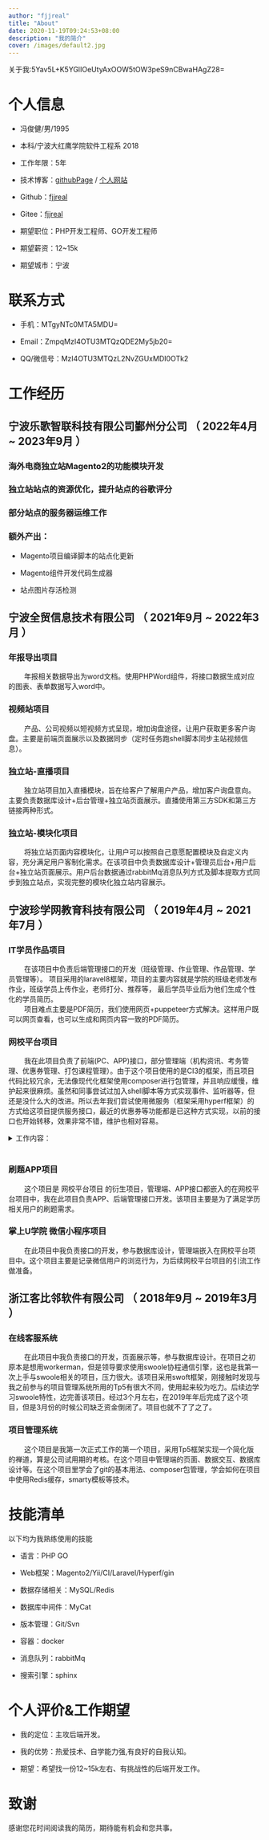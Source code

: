 ```yaml
---
author: "fjjreal"
title: "About"
date: 2020-11-19T09:24:53+08:00
description: "我的简介"
cover: /images/default2.jpg
---
```


关于我:5Yav5L+K5YGlIOeUtyAxOOW5tOW3peS9nCBwaHAgZ28=

<!--more-->

# 个人信息

 - 冯俊健/男/1995

 - 本科/宁波大红鹰学院软件工程系 2018

 - 工作年限：5年

 - 技术博客：[githubPage](https://fjjreal.github.io) / [个人网站](https://fjjreal.cn)
 
 - Github：[fjjreal](https://github.com/fjjreal)

 - Gitee：[fjjreal](https://gitee.com/voojo)

 - 期望职位：PHP开发工程师、GO开发工程师

 - 期望薪资：12~15k

 - 期望城市：宁波


# 联系方式

- 手机：MTgyNTc0MTA5MDU=

- Email：ZmpqMzI4OTU3MTQzQDE2My5jb20=

- QQ/微信号：MzI4OTU3MTQzL2NvZGUxMDI0OTk2


# 工作经历

## 宁波乐歌智联科技有限公司鄞州分公司 （ 2022年4月 ~ 2023年9月 ）

### 海外电商独立站Magento2的功能模块开发

### 独立站站点的资源优化，提升站点的谷歌评分

### 部分站点的服务器运维工作

### 额外产出：

 - Magento项目编译脚本的站点化更新

 - Magento组件开发代码生成器

 - 站点图片存活检测

## 宁波全贸信息技术有限公司 （ 2021年9月 ~ 2022年3月 ）

### 年报导出项目

&nbsp;&nbsp;&nbsp;&nbsp;&nbsp;&nbsp;&nbsp;&nbsp;年报相关数据导出为word文档。使用PHPWord组件，将接口数据生成对应的图表、表单数据写入word中。

### 视频站项目

&nbsp;&nbsp;&nbsp;&nbsp;&nbsp;&nbsp;&nbsp;&nbsp;产品、公司视频以短视频方式呈现，增加询盘途径，让用户获取更多客户询盘。主要是前端页面展示以及数据同步（定时任务跑shell脚本同步主站视频信息）。

### 独立站-直播项目

&nbsp;&nbsp;&nbsp;&nbsp;&nbsp;&nbsp;&nbsp;&nbsp;独立站项目加入直播模块，旨在给客户了解用户产品，增加客户询盘意向。主要负责数据库设计+后台管理+独立站页面展示。直播使用第三方SDK和第三方链接两种形式。

### 独立站-模块化项目

&nbsp;&nbsp;&nbsp;&nbsp;&nbsp;&nbsp;&nbsp;&nbsp;将独立站页面内容模块化，让用户可以按照自己意愿配置模块及自定义内容，充分满足用户客制化需求。在该项目中负责数据库设计+管理员后台+用户后台+独立站页面展示。用户后台数据通过rabbitMq消息队列方式及脚本提取方式同步到独立站点，实现完整的模块化独立站内容展示。


## 宁波珍学网教育科技有限公司 （ 2019年4月 ~ 2021年7月 ）

### IT学员作品项目

&nbsp;&nbsp;&nbsp;&nbsp;&nbsp;&nbsp;&nbsp;&nbsp;在该项目中负责后端管理接口的开发（班级管理、作业管理、作品管理、学员管理等）。
项目采用的laravel8框架，项目的主要内容就是学院的班级老师发布作业，班级学员上传作业，老师打分、推荐等，
最后学员毕业后为他们生成个性化的学员简历。<br>
&nbsp;&nbsp;&nbsp;&nbsp;&nbsp;&nbsp;&nbsp;&nbsp;项目难点主要是PDF简历，我们使用网页+puppeteer方式解决。这样用户既可以网页查看，也可以生成和网页内容一致的PDF简历。


### 网校平台项目 

&nbsp;&nbsp;&nbsp;&nbsp;&nbsp;&nbsp;&nbsp;&nbsp;我在此项目负责了前端(PC、APP)接口，部分管理端（机构资讯、考务管理、优惠券管理、打包课程管理）。由于这个项目使用的是CI3的框架，而且项目代码比较冗余，无法像现代化框架使用composer进行包管理，并且响应缓慢，维护起来很麻烦。虽然和同事尝试过加入shell脚本等方式实现事件、监听器等，但还是没什么大的改进。所以去年我们尝试使用微服务（框架采用hyperf框架）的方式给这项目提供服务接口，最近的优惠券等功能都是已这种方式实现，以前的接口也开始转移，效果非常不错，维护也相对容易。

<details>
  <summary>工作内容：</summary><br>

  - 春华网校APP项目
    - 课程
    - 班级
    - 人脸识别接口

  - 掌上教务通APP项目
    - 学员管理
    - 班级管理
    - 课程管理

  - 内部EA对接API
    - 账号管理

</details>

<br>

### 刷题APP项目 

&nbsp;&nbsp;&nbsp;&nbsp;&nbsp;&nbsp;&nbsp;&nbsp;这个项目是 网校平台项目 的衍生项目，管理端、APP接口都嵌入的在网校平台项目中，我在此项目负责APP、后端管理接口开发。该项目主要是为了满足学历相关用户的刷题需求。

### 掌上U学院 微信小程序项目

&nbsp;&nbsp;&nbsp;&nbsp;&nbsp;&nbsp;&nbsp;&nbsp;在此项目中我负责接口的开发，参与数据库设计，管理端嵌入在网校平台项目中。这个项目主要是记录微信用户的浏览行为，为后续网校平台项目的引流工作做准备。

  
## 浙江客比邻软件有限公司 （ 2018年9月 ~ 2019年3月 ）

### 在线客服系统 

&nbsp;&nbsp;&nbsp;&nbsp;&nbsp;&nbsp;&nbsp;&nbsp;在此项目中我负责接口的开发，页面展示等，参与数据库设计。在项目之初原本是想用workerman，但是领导要求使用swoole协程通信引擎，这也是我第一次上手与swoole相关的项目，压力很大。该项目采用swoft框架，刚接触时发现与我之前参与的项目管理系统所用的Tp5有很大不同，使用起来较为吃力。后续边学习swoole特性，边完善该项目。经过3个月左右，在2019年年后完成了这个项目，但是3月份的时候公司缺乏资金倒闭了。项目也就不了了之了。


### 项目管理系统  

&nbsp;&nbsp;&nbsp;&nbsp;&nbsp;&nbsp;&nbsp;&nbsp;这个项目是我第一次正式工作的第一个项目，采用Tp5框架实现一个简化版的禅道，算是公司试用期的考核。在这个项目中管理端的页面、数据交互、数据库设计等。在这个项目里学会了git的基本用法、composer包管理，学会如何在项目中使用Redis缓存，smarty模板等技术。
    
# 技能清单

以下均为我熟练使用的技能

- 语言：PHP GO

- Web框架：Magento2/Yii/CI/Laravel/Hyperf/gin

- 数据存储相关：MySQL/Redis

- 数据库中间件：MyCat

- 版本管理：Git/Svn

- 容器：docker

- 消息队列：rabbitMq

- 搜索引擎：sphinx

# 个人评价&工作期望

- 我的定位：主攻后端开发。

- 我的优势：热爱技术、自学能力强,有良好的自我认知。

- 期望：希望找一份12~15k左右、有挑战性的后端开发工作。

# 致谢

感谢您花时间阅读我的简历，期待能有机会和您共事。